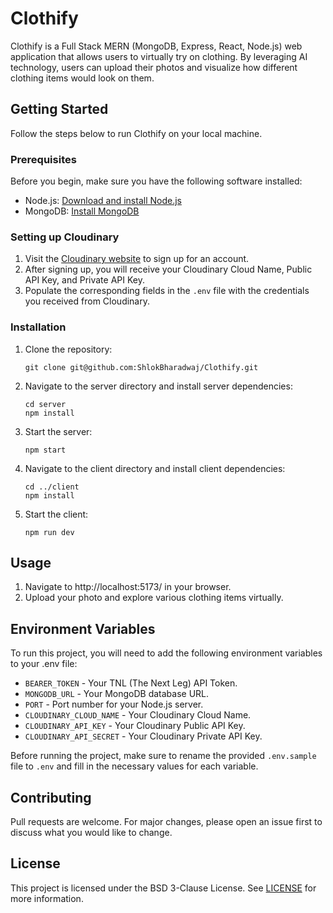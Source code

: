 # Clothify

Clothify is a Full Stack MERN (MongoDB, Express, React, Node.js) web application that allows users to virtually try on clothing. By leveraging AI technology, users can upload their photos and visualize how different clothing items would look on them.

## Getting Started

Follow the steps below to run Clothify on your local machine.

### Prerequisites

Before you begin, make sure you have the following software installed:

- Node.js: [Download and install Node.js](https://nodejs.org/)
- MongoDB: [Install MongoDB](https://docs.mongodb.com/manual/installation/)

### Setting up Cloudinary

1. Visit the [Cloudinary website](https://cloudinary.com/) to sign up for an account.
2. After signing up, you will receive your Cloudinary Cloud Name, Public API Key, and Private API Key.
3. Populate the corresponding fields in the `.env` file with the credentials you received from Cloudinary.

### Installation

1. Clone the repository:

   ```
   git clone git@github.com:ShlokBharadwaj/Clothify.git
   ```
   
2. Navigate to the server directory and install server dependencies:

    ```
    cd server
    npm install
    ```
3. Start the server:

    ```
    npm start
    ```
4. Navigate to the client directory and install client dependencies:

    ```
    cd ../client
    npm install
    ```
5. Start the client:

    ```
    npm run dev
    ```

## Usage

1. Navigate to http://localhost:5173/ in your browser.
2. Upload your photo and explore various clothing items virtually.

## Environment Variables

To run this project, you will need to add the following environment variables to your .env file:

- `BEARER_TOKEN` - Your TNL (The Next Leg) API Token.
- `MONGODB_URL` - Your MongoDB database URL.
- `PORT` - Port number for your Node.js server.
- `CLOUDINARY_CLOUD_NAME` - Your Cloudinary Cloud Name.
- `CLOUDINARY_API_KEY` - Your Cloudinary Public API Key.
- `CLOUDINARY_API_SECRET` - Your Cloudinary Private API Key.

Before running the project, make sure to rename the provided `.env.sample` file to `.env` and fill in the necessary values for each variable.


## Contributing


Pull requests are welcome. For major changes, please open an issue first to discuss what you would like to change.

## License

This project is licensed under the BSD 3-Clause License. See [LICENSE](LICENSE) for more information.
